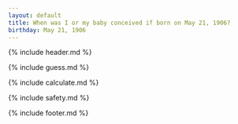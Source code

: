 ```yaml
---
layout: default
title: When was I or my baby conceived if born on May 21, 1906?
birthday: May 21, 1906
---
```


{% include header.md %}

{% include guess.md %}

{% include calculate.md %}

{% include safety.md %}

{% include footer.md %}



